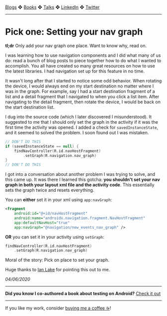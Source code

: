 [Blogs](../../blogs.md) ❖ [Books](../../books.md) ❖ [Talks](../../talks.md) ❖ [LinkedIn](https://www.linkedin.com/in/victoriagonda/) ❖ [Twitter](https://twitter.com/TTGonda)

---

# Pick one: Setting your nav graph

**tl;dr** Only add your nav graph one place. Want to know why, read on.

I was learning how to use navigation components and I did what many of us do: read a bunch of blog posts to piece together how to do what I wanted to accomplish. You all have created so many great resources on how to use the latest libraries. I had navigation set up for this feature in no time.

It wasn't long after that I started to notice some odd behavior. When rotating the device, I would always end on my start destination no matter where I was in the graph. For example, say I had a start destination fragment of a list and a detail fragment that I navigated to when you click a list item. After navigating to the detail fragment, then rotate the device, I would be back on the start destination list.

I dug into the source code (which I later discovered I misunderstood). It suggested to me that I should only set the graph in the activity if it was the first time the activity was opened. I added a check for `savedInstanceState`, and it seemed to solved the problem. I soon found out I was mistaken.

```kotlin
// DON'T DO THIS
if (savedInstanceState == null) {
    findNavController(R.id.navHostFragment)
        .setGraph(R.navigation.nav_graph)
}
// DON'T DO THIS
```

I got into a conversation about another problem I was trying to solve, and this came up. It was there I learned this gotcha: **you shouldn't set your nav graph in both your layout xml file and the activity code**. This essentially sets the graph twice and resets everything.

You can **either** set it in your xml using `app:navGraph`:

```xml
<fragment
    android:id="@+id/navHostFragment"
    android:name="androidx.navigation.fragment.NavHostFragment"
    app:defaultNavHost="true"
    app:navGraph="@navigation/new_events_nav_graph" />
```

**OR** you can set it in your activity using `setGraph`:

```kotlin
findNavController(R.id.navHostFragment)
    .setGraph(R.navigation.nav_graph)
```

Moral of the story: Pick on place to set your graph.

Huge thanks to [Ian Lake](https://twitter.com/ianhlake) for pointing this out to me.

_04/06/2020_

-----

**Did you know I co-authored a book about testing on Android?** [Check it out](../../books.md)

---

If you like my work, consider [buying me a coffee ☕](https://www.buymeacoffee.com/96JjLEW)!
